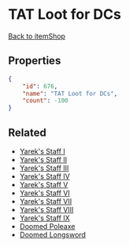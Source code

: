 # TAT Loot for DCs

<no description available>

[Back to itemShop](../item-shops.md)

## Properties

```json
{
    "id": 676,
    "name": "TAT Loot for DCs",
    "count": -100
}
```

## Related

- [Yarek's Staff I](../items/19858-yarek-s-staff-i.md)
- [Yarek's Staff II](../items/19859-yarek-s-staff-ii.md)
- [Yarek's Staff III](../items/19860-yarek-s-staff-iii.md)
- [Yarek's Staff IV](../items/19861-yarek-s-staff-iv.md)
- [Yarek's Staff V](../items/19862-yarek-s-staff-v.md)
- [Yarek's Staff VI](../items/19863-yarek-s-staff-vi.md)
- [Yarek's Staff VII](../items/19864-yarek-s-staff-vii.md)
- [Yarek's Staff VIII](../items/19865-yarek-s-staff-viii.md)
- [Yarek's Staff IX](../items/19866-yarek-s-staff-ix.md)
- [Doomed Poleaxe](../items/19870-doomed-poleaxe.md)
- [Doomed Longsword](../items/19869-doomed-longsword.md)

